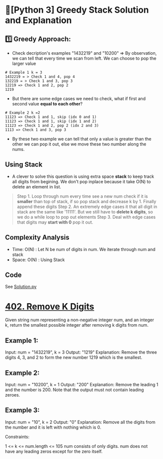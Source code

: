 
# 🌟[Python 3] Greedy Stack Solution and Explanation

## 1️⃣ Greedy Approach:
* Check decription's examples "1432219" and "10200" => By observation, we can tell that every time we scan from left. We can choose to pop the larger value
```
# Example 1 k = 3
1432219 = > Check 1 and 4, pop 4
132219 = > Check 1 and 3, pop 3
12219 => Check 1 and 2, pop 2
1219
```
* But there are some edge cases we need to  check, what if first and second value **equal to each other**?
```
# Example 2 k =2
11123 => Check 1 and 1, skip (idx 0 and 1)
11123 => Check 1 and 1, skip (idx 1 and 2)
11123 => Check 1 and 2, pop 2 (idx 2 and 3)
1113 => Check 1 and 3, pop 3
```

* By these two example we can tell that only a value is greater than the other we can pop it out, else we move these two number along the nums.

## Using Stack
* A clever to solve this question is using extra space **stack** to keep track all digits from begining. We don't pop inplace because it take O(N) to delete an element in list.

> Step 1. Loop through num every time see a new num check if it is **smaller** than top of stack, if so pop stack and decrease k by 1. Finally append these digits
> Step 2. An extremely edge cases it that all digit in stack are the same like '11111'. But we still have to **delete k digits**, so we do a while loop to pop out elements
> Step 3. Deal with edge cases that digits may **start with 0** pop it out.


## Complexity Analysis
* Time: O(N) : Let N be num of digits in num. We iterate through num and stack
* Space: O(N) : Using Stack


## Code
See [Solution.py](https://github.com/gcobs0834/2022-Daily-LeetCoding-Challenge-python3-/blob/main/Feb%2018%20402.%20Remove%20K%20Digits%20(Medium)/Solution.py)

# [402. Remove K Digits](https://leetcode.com/problems/remove-k-digits/)

Given string num representing a non-negative integer num, and an integer k, return the smallest possible integer after removing k digits from num.

 

## Example 1:

Input: num = "1432219", k = 3
Output: "1219"
Explanation: Remove the three digits 4, 3, and 2 to form the new number 1219 which is the smallest.
## Example 2:

Input: num = "10200", k = 1
Output: "200"
Explanation: Remove the leading 1 and the number is 200. Note that the output must not contain leading zeroes.
## Example 3:

Input: num = "10", k = 2
Output: "0"
Explanation: Remove all the digits from the number and it is left with nothing which is 0.
 

Constraints:

1 <= k <= num.length <= 105
num consists of only digits.
num does not have any leading zeros except for the zero itself.
